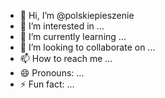 - 👋 Hi, I’m @polskiepieszenie
- 👀 I’m interested in ...
- 🌱 I’m currently learning ...
- 💞️ I’m looking to collaborate on ...
- 📫 How to reach me ...
- 😄 Pronouns: ...
- ⚡ Fun fact: ...

<!---
polskiepieszenie/polskiepieszenie is a ✨ special ✨ repository because its `README.md` (this file) appears on your GitHub profile.
You can click the Preview link to take a look at your changes.
--->
